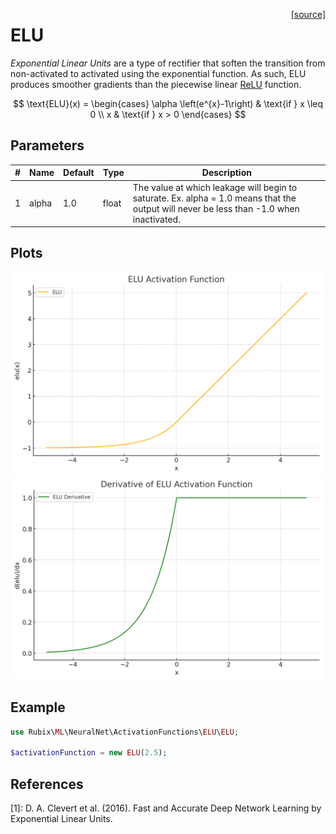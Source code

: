 <span style="float:right;"><a href="https://github.com/RubixML/ML/blob/master/src/NeuralNet/ActivationFunctions/ELU/ELU.php">[source]</a></span>

# ELU
*Exponential Linear Units* are a type of rectifier that soften the transition from non-activated to activated using the exponential function. As such, ELU produces smoother gradients than the piecewise linear [ReLU](relu.md) function.

$$
\text{ELU}(x) =
\begin{cases}
\alpha \left(e^{x}-1\right) & \text{if } x \leq 0 \\
x & \text{if } x > 0
\end{cases}
$$

## Parameters
| # | Name | Default | Type | Description |
|---|---|---|---|---|
| 1 | alpha | 1.0 | float | The value at which leakage will begin to saturate. Ex. alpha = 1.0 means that the output will never be less than -1.0 when inactivated. |

## Plots
<img src="../../images/activation-functions/elu.png" alt="ELU Function" width="500" height="auto">

<img src="../../images/activation-functions/elu-derivative.png" alt="ELU Derivative" width="500" height="auto">

## Example
```php
use Rubix\ML\NeuralNet\ActivationFunctions\ELU\ELU;

$activationFunction = new ELU(2.5);
```

## References
[1]: D. A. Clevert et al. (2016). Fast and Accurate Deep Network Learning by Exponential Linear Units.
